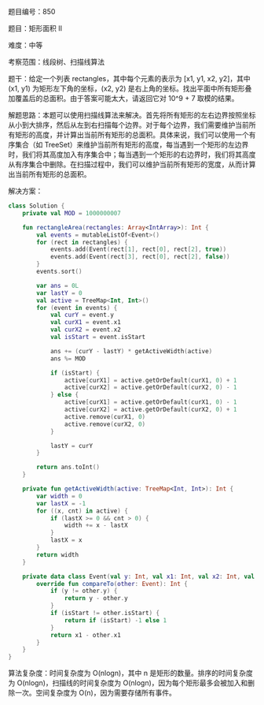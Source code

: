 题目编号：850

题目：矩形面积 II

难度：中等

考察范围：线段树、扫描线算法

题干：给定一个列表 rectangles，其中每个元素的表示为 [x1, y1, x2, y2]，其中 (x1, y1) 为矩形左下角的坐标，(x2, y2) 是右上角的坐标。找出平面中所有矩形叠加覆盖后的总面积。由于答案可能太大，请返回它对 10^9 + 7 取模的结果。

解题思路：本题可以使用扫描线算法来解决。首先将所有矩形的左右边界按照坐标从小到大排序，然后从左到右扫描每个边界。对于每个边界，我们需要维护当前所有矩形的高度，并计算出当前所有矩形的总面积。具体来说，我们可以使用一个有序集合（如 TreeSet）来维护当前所有矩形的高度，每当遇到一个矩形的左边界时，我们将其高度加入有序集合中；每当遇到一个矩形的右边界时，我们将其高度从有序集合中删除。在扫描过程中，我们可以维护当前所有矩形的宽度，从而计算出当前所有矩形的总面积。

解决方案：

```kotlin
class Solution {
    private val MOD = 1000000007

    fun rectangleArea(rectangles: Array<IntArray>): Int {
        val events = mutableListOf<Event>()
        for (rect in rectangles) {
            events.add(Event(rect[1], rect[0], rect[2], true))
            events.add(Event(rect[3], rect[0], rect[2], false))
        }
        events.sort()

        var ans = 0L
        var lastY = 0
        val active = TreeMap<Int, Int>()
        for (event in events) {
            val curY = event.y
            val curX1 = event.x1
            val curX2 = event.x2
            val isStart = event.isStart

            ans += (curY - lastY) * getActiveWidth(active)
            ans %= MOD

            if (isStart) {
                active[curX1] = active.getOrDefault(curX1, 0) + 1
                active[curX2] = active.getOrDefault(curX2, 0) - 1
            } else {
                active[curX1] = active.getOrDefault(curX1, 0) - 1
                active[curX2] = active.getOrDefault(curX2, 0) + 1
                active.remove(curX1, 0)
                active.remove(curX2, 0)
            }

            lastY = curY
        }

        return ans.toInt()
    }

    private fun getActiveWidth(active: TreeMap<Int, Int>): Int {
        var width = 0
        var lastX = -1
        for ((x, cnt) in active) {
            if (lastX >= 0 && cnt > 0) {
                width += x - lastX
            }
            lastX = x
        }
        return width
    }

    private data class Event(val y: Int, val x1: Int, val x2: Int, val isStart: Boolean) : Comparable<Event> {
        override fun compareTo(other: Event): Int {
            if (y != other.y) {
                return y - other.y
            }
            if (isStart != other.isStart) {
                return if (isStart) -1 else 1
            }
            return x1 - other.x1
        }
    }
}
```

算法复杂度：时间复杂度为 O(nlogn)，其中 n 是矩形的数量。排序的时间复杂度为 O(nlogn)，扫描线的时间复杂度为 O(nlogn)，因为每个矩形最多会被加入和删除一次。空间复杂度为 O(n)，因为需要存储所有事件。